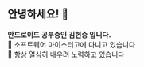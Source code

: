 

<h2>안녕하세요! 👋</h2>
<div><strong>안드로이드 공부중인 김현승 입니다.</strong><br>
💒 소프트웨어 마이스터고에 다니고 있습니다<br>
💪 항상 열심히 배우려 노력하고 있습니다</div>



